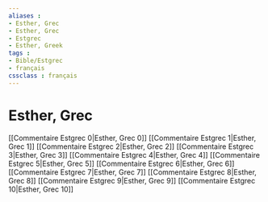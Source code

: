```yaml
---
aliases : 
- Esther, Grec
- Esther, Grec
- Estgrec
- Esther, Greek
tags : 
- Bible/Estgrec
- français
cssclass : français
---
```


# Esther, Grec

[[Commentaire Estgrec 0|Esther, Grec 0]]
[[Commentaire Estgrec 1|Esther, Grec 1]]
[[Commentaire Estgrec 2|Esther, Grec 2]]
[[Commentaire Estgrec 3|Esther, Grec 3]]
[[Commentaire Estgrec 4|Esther, Grec 4]]
[[Commentaire Estgrec 5|Esther, Grec 5]]
[[Commentaire Estgrec 6|Esther, Grec 6]]
[[Commentaire Estgrec 7|Esther, Grec 7]]
[[Commentaire Estgrec 8|Esther, Grec 8]]
[[Commentaire Estgrec 9|Esther, Grec 9]]
[[Commentaire Estgrec 10|Esther, Grec 10]]
